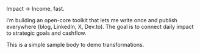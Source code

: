 Impact → Income, fast.

I’m building an open-core toolkit that lets me write once and publish everywhere (blog, LinkedIn, X, Dev.to). The goal is to connect daily impact to strategic goals and cashflow.

This is a simple sample body to demo transformations.
